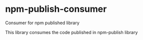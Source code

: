 # npm-publish-consumer

Consumer for npm published library

This library consumes the code published in npm-publish library
